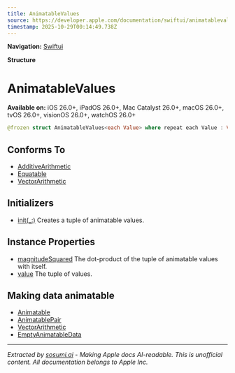 ```yaml
---
title: AnimatableValues
source: https://developer.apple.com/documentation/swiftui/animatablevalues
timestamp: 2025-10-29T00:14:49.738Z
---
```


**Navigation:** [Swiftui](/documentation/swiftui)

**Structure**

# AnimatableValues

**Available on:** iOS 26.0+, iPadOS 26.0+, Mac Catalyst 26.0+, macOS 26.0+, tvOS 26.0+, visionOS 26.0+, watchOS 26.0+

```swift
@frozen struct AnimatableValues<each Value> where repeat each Value : VectorArithmetic
```

## Conforms To

- [AdditiveArithmetic](/documentation/Swift/AdditiveArithmetic)
- [Equatable](/documentation/Swift/Equatable)
- [VectorArithmetic](/documentation/swiftui/vectorarithmetic)

## Initializers

- [init(_:)](/documentation/swiftui/animatablevalues/init(_:)) Creates a tuple of animatable values.

## Instance Properties

- [magnitudeSquared](/documentation/swiftui/animatablevalues/magnitudesquared) The dot-product of the tuple of animatable values with itself.
- [value](/documentation/swiftui/animatablevalues/value) The tuple of values.

## Making data animatable

- [Animatable](/documentation/swiftui/animatable)
- [AnimatablePair](/documentation/swiftui/animatablepair)
- [VectorArithmetic](/documentation/swiftui/vectorarithmetic)
- [EmptyAnimatableData](/documentation/swiftui/emptyanimatabledata)

---

*Extracted by [sosumi.ai](https://sosumi.ai) - Making Apple docs AI-readable.*
*This is unofficial content. All documentation belongs to Apple Inc.*
